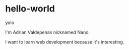 # hello-world
yolo

I'm Adrian Valdepenas nicknamed Nano.

I want to learn web development because it's interesting.
